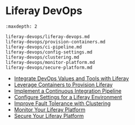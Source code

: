 # Liferay DevOps

```{toctree}
:maxdepth: 2

liferay-devops/liferay-devops.md
liferay-devops/provision-containers.md
liferay-devops/ci-pipeline.md
liferay-devops/config-settings.md
liferay-devops/clustering.md
liferay-devops/monitor-platform.md
liferay-devops/secure-platform.md
```

* [Integrate DevOps Values and Tools with Liferay](./liferay-devops/liferay-devops.md)
* [Leverage Containers to Provision Liferay](./liferay-devops/provision-containers.md)
* [Implement a Continuous Integration Pipeline](./liferay-devops/ci-pipeline.md)
* [Configure Settings for a Liferay Environment](./liferay-devops/config-settings.md)
* [Improve Fault Tolerance with Clustering](./liferay-devops/clustering.md)
* [Monitor Your Liferay Platform](./liferay-devops/monitor-platform.md)
* [Secure Your Liferay Platform](./liferay-devops/secure-platform.md)
